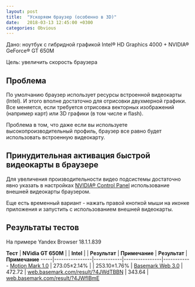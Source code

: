 ```yaml
---
layout: post
title:  "Ускоряем браузер (особенно в 3D)"
date:   2018-03-13 12:45:00 +0300
categories: Obvious
---
```


Дано: ноутбук с гибридной графикой Intel® HD Graphics 4000 + NVIDIA® GeForce® GT 650M

Цель: увеличить скорость браузера

## Проблема

По умолчанию браузер использует ресурсы встроенной видеокарты (Intel).
И этого вполне достаточно для отрисовки двухмерной графики. Все меняется, 
если требуется отрисовка векторных изображений (например карт) или 3D графики 
(в том числе и flash).

Проблема в том, что даже если вы используете высокопроизводительный профиль, 
браузер все равно будет использовать встроенную видеокарту.

## Принудительная активация быстрой видеокарты в браузере

Для увеличения производительности видео подсистемы достаточно явно указать в 
настройках [NVIDIA® Control Panel](http://nvidia.custhelp.com/app/answers/detail/a_id/2615/~/how-do-i-customize-optimus-profiles-and-settings%3F) 
использование внешней видеокарты браузером.

Еще есть временный вариант - нажать правой кнопкой мыши на иконке приложения и 
запустить с использованием внешней видеокарты.

## Результаты тестов

На примере Yandex Browser 18.1.1.839

**Тест** | **NVidia GT 650M** |            | **Intel**          | 
     | **Результат**      | **Примечание** | **Результат**      | **Примечание**
-----|----------------|------------|----------------|------------
[Motion Mark 1.0](http://browserbench.org/MotionMark/)  | 273.05±2.14% |                               | 253.10±1.76% | 
[Basemark Web 3.0](https://web.basemark.com/) | 472.72       | [web.basemark.com/result/?4JWdTBBN](https://web.basemark.com/result/?4JWdTBBN) | 343.64       | [web.basemark.com/result/?4JWfIBmE](https://web.basemark.com/result/?4JWfIBmE)